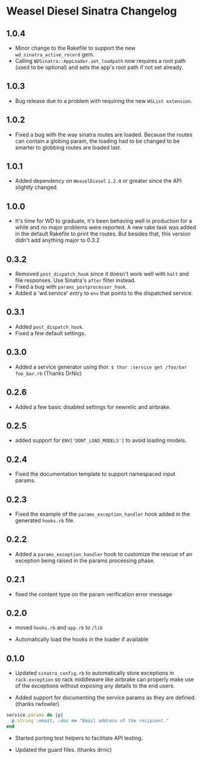 # Weasel Diesel Sinatra Changelog

## 1.0.4
* Minor change to the Rakefile to support the new
  `wd_sinatra_active_record` gem.
* Calling `WDSinatra::AppLoader.set_loadpath` now requires a root path
  (used to be optional) and sets the app's root path if not set already.

## 1.0.3
* Bug release due to a problem with requiring the new `WSList
  extension`.

## 1.0.2
* Fixed a bug with the way sinatra routes are loaded. Because the routes
  can contain a globing param, the loading had to be changed to be
  smarter to globbing routes are loaded last.

## 1.0.1
* Added dependency on `WeaselDiesel` `1.2.0` or greater since the API
  slightly changed.

## 1.0.0
* It's time for WD to graduate, it's been behaving well in production
  for a while and no major problems were reported. A new rake task was
added in the default Rakefile to print the routes. But besides that,
this version didn't add anything major to 0.3.2

## 0.3.2
* Removed `post_dispatch_hook` since it doesn't work well with `halt`
  and file responses. Use Sinatra's `after` filter instead.
* Fixed a bug with `params_postprocessor_hook`.
* Added a 'wd.service' entry to `env` that points to the dispatched
  service.

## 0.3.1

* Added `post_dispatch_hook`.
* Fixed a few default settings.

## 0.3.0

* Added a service generator using thor. `$ thor :service get /foo/bar foo_bar.rb` (Thanks DrNic)

## 0.2.6

* Added a few basic disabled settings for newrelic and airbrake.

## 0.2.5

* added support for `ENV['DONT_LOAD_MODELS']` to avoid loading models.

## 0.2.4

* Fixed the documentation template to support namespaced input params.

## 0.2.3

* Fixed the example of the `params_exception_handler` hook added in the
  generated `hooks.rb` file.

## 0.2.2

* Added a `params_exception_handler` hook to customize the rescue of an
  exception being raised in the params processing phase.

## 0.2.1

* fixed the content type on the param verification error message

## 0.2.0

* moved `hooks.rb` and `app.rb` to `/lib`

* Automatically load the hooks in the loader if available


## 0.1.0

* Updated  `sinatra_config.rb` to automatically store exceptions in
  `rack.exception` so rack middleware like airbrake can properly make
  use of the exceptions without exposing any details to the end users.

* Added support for documenting the service params as they are defined.
  (thanks rwfowler)

```ruby
service.params do |p|
  p.string :email, :doc => "Email address of the recipient."
end
```

* Started porting test helpers to facilitate API testing.

* Updated the guard files. (thanks drnic)
